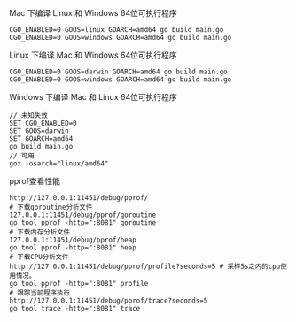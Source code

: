 Mac 下编译 Linux 和 Windows 64位可执行程序

    CGO_ENABLED=0 GOOS=linux GOARCH=amd64 go build main.go
    CGO_ENABLED=0 GOOS=windows GOARCH=amd64 go build main.go

Linux 下编译 Mac 和 Windows 64位可执行程序

    CGO_ENABLED=0 GOOS=darwin GOARCH=amd64 go build main.go
    CGO_ENABLED=0 GOOS=windows GOARCH=amd64 go build main.go

Windows 下编译 Mac 和 Linux 64位可执行程序

    // 未知失效
    SET CGO_ENABLED=0
    SET GOOS=darwin
    SET GOARCH=amd64
    go build main.go
    // 可用
    gox -osarch="linux/amd64"

pprof查看性能

    http://127.0.0.1:11451/debug/pprof/
    # 下载goroutine分析文件
    127.0.0.1:11451/debug/pprof/goroutine
    go tool pprof -http=":8081" goroutine
    # 下载内存分析文件
    127.0.0.1:11451/debug/pprof/heap
    go tool pprof -http=":8081" heap
    # 下载CPU分析文件
    http://127.0.0.1:11451/debug/pprof/profile?seconds=5 # 采样5s之内的cpu使用情况。
    go tool pprof -http=":8081" profile
    # 跟踪当前程序执行
    http://127.0.0.1:11451/debug/pprof/trace?seconds=5
    go tool trace -http=":8081" trace
    